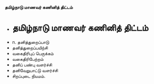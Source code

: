 **தமிழ்நாடு மாணவர் கணினித் திட்டம்**
- # தமிழ்நாடு மாணவர் கணினித் திட்டம்
- n. தனித்துறைப்பாடு
- தனித்துறைப்பயிற்சி
- வகைதிரிபுப் பெருக்கம்
- வகைதிரிபேற்றம்
- தனிப் பண்பு வளர்ச்சி
- தனிவேறுபாட்டு வளர்ச்சி
- சிறப்புடை நியமம்.

